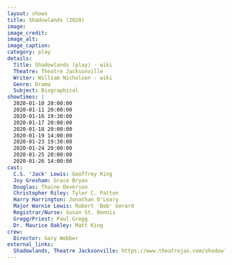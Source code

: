 ```yaml
---
layout: shows
title: Shadowlands (2020)
image:
image_credit: 
image_alt:
image_caption:
category: play
details:
  Title: Shadowlands (play) - wiki
  Theatre: Theatre Jacksonville
  Writer: William Nicholson - wiki
  Genre: Drama
  Subject: Biographical
showtimes: |
  2020-01-10 20:00:00
  2020-01-11 20:00:00
  2020-01-16 19:30:00
  2020-01-17 20:00:00
  2020-01-18 20:00:00
  2020-01-19 14:00:00
  2020-01-23 19:30:00
  2020-01-24 20:00:00
  2020-01-25 20:00:00
  2020-01-26 14:00:00
cast:
  C.S. 'Jack' Lewis: Geoffrey King
  Joy Gresham: Grace Bryan
  Douglas: Thaine Deverson
  Christopher Riley: Tyler C. Patton
  Harry Harrington: Jonathan O'Leary
  Major Warnie Lewis: Robert 'Bob' Gerard
  Registrar/Nurse: Susan St. Dennis
  Gregg/Priest: Paul Gregg
  Dr. Maurice Oakley: Matt King
crew:
  Director: Gary Webber
external_links:
  Shadowlands, Theatre Jacksonville: https://www.theatrejax.com/shadowlands
---
```

